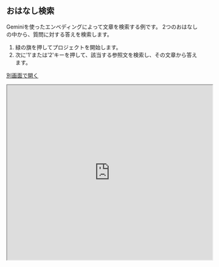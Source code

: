 ## おはなし検索

Geminiを使ったエンベディングによって文章を検索する例です。
2つのおはなしの中から、質問に対する答えを検索します。

1. 緑の旗を押してプロジェクトを開始します。
2. 次に'1'または'2'キーを押して、該当する参照文を検索し、その文章から答えます。

[別画面で開く](https://xcratch.github.io/editor#https://yokobond.github.io/xcx-gai/docs/ja/gai-embedding-ja.sb3)

<iframe src="https://xcratch.github.io/editor/player#https://yokobond.github.io/xcx-gai/docs/ja/gai-story_retrieval-ja.sb3" width="540px" height="460px"></iframe>
